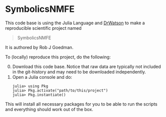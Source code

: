 # SymbolicsNMFE

This code base is using the Julia Language and [DrWatson](https://juliadynamics.github.io/DrWatson.jl/stable/)
to make a reproducible scientific project named
> SymbolicsNMFE

It is authored by Rob J Goedman.

To (locally) reproduce this project, do the following:

0. Download this code base. Notice that raw data are typically not included in the
   git-history and may need to be downloaded independently.
1. Open a Julia console and do:
   ```
   julia> using Pkg
   julia> Pkg.activate("path/to/this/project")
   julia> Pkg.instantiate()
   ```

This will install all necessary packages for you to be able to run the scripts and
everything should work out of the box.
